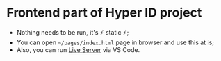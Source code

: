 # Frontend part of Hyper ID project

- Nothing needs to be run, it's ⚡️ static ⚡️;
- You can open `~/pages/index.html` page in browser and use this at is;
- Also, you can run [Live Server](https://marketplace.visualstudio.com/items?itemName=ritwickdey.LiveServer) via VS Code.
